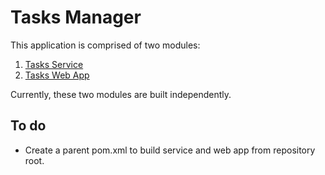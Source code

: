 # Tasks Manager

This application is comprised of two modules:

1. [Tasks Service]
2. [Tasks Web App]

Currently, these two modules are built independently.  

## To do

- Create a parent pom.xml to build service and web app from repository root.

[Tasks Service]: https://github.com/gulimran/tasks-manager/tree/master/tasks-service
[Tasks Web App]: https://github.com/gulimran/tasks-manager/tree/master/tasks-web-app
